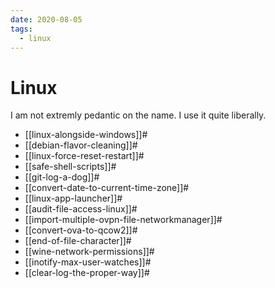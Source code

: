 ```yaml
---
date: 2020-08-05
tags:
  - linux
---
```


# Linux

I am not extremly pedantic on the name. I use it quite liberally.

* [[linux-alongside-windows]]#
* [[debian-flavor-cleaning]]#
* [[linux-force-reset-restart]]#
* [[safe-shell-scripts]]#
* [[git-log-a-dog]]#
* [[convert-date-to-current-time-zone]]#
* [[linux-app-launcher]]#
* [[audit-file-access-linux]]#
* [[import-multiple-ovpn-file-networkmanager]]#
* [[convert-ova-to-qcow2]]#
* [[end-of-file-character]]#
* [[wine-network-permissions]]#
* [[inotify-max-user-watches]]#
* [[clear-log-the-proper-way]]#
